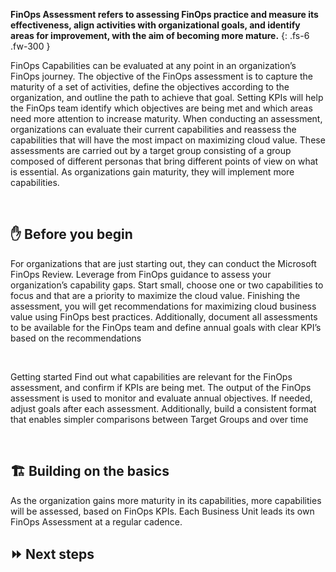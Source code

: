 <a name="definition"></a>
**FinOps Assessment refers to assessing FinOps practice and measure its effectiveness, align activities with organizational goals, and identify areas for improvement, with the aim of becoming more mature.**
{: .fs-6 .fw-300 }

FinOps Capabilities can be evaluated at any point in an organization’s FinOps journey.
The objective of the FinOps assessment is to capture the maturity of a set of activities, define the objectives according to the organization, and outline the path to achieve that goal. Setting KPIs will help the FinOps team identify which objectives are being met and which areas need more attention to increase maturity.
When conducting an assessment, organizations can evaluate their current capabilities and reassess the capabilities that will have the most impact on maximizing cloud value. These assessments are carried out by a target group consisting of a group composed of different personas that bring different points of view on what is essential. As organizations gain maturity, they will implement more capabilities.

<br>


## ✋ Before you begin

For organizations that are just starting out, they can conduct the Microsoft FinOps Review. 
Leverage from FinOps guidance to assess your organization’s capability gaps. Start small, choose one or two capabilities to focus and that are a priority to maximize the cloud value. Finishing the assessment, you will get recommendations for maximizing cloud business value using FinOps best practices.
Additionally, document all assessments to be available for the FinOps team and define annual goals with clear KPI’s based on the recommendations 


<br>


Getting started
Find out what capabilities are relevant for the FinOps assessment, and confirm if KPIs are being met. The output of the FinOps assessment is used to monitor and evaluate annual objectives. If needed, adjust goals after each assessment.
Additionally, build a consistent format that enables simpler comparisons between Target Groups and over time


<br>

## 🏗️ Building on the basics

As the organization gains more maturity in its capabilities, more capabilities will be assessed, based on FinOps KPIs. Each Business Unit leads its own FinOps Assessment at a regular cadence.

## ⏩ Next steps

<br>
